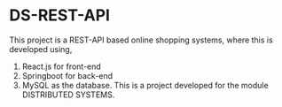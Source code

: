 # DS-REST-API
This project is a REST-API based online shopping systems, where this is developed using, 
1. React.js for front-end 
2. Springboot for back-end 
3. MySQL as the database. 
This is a project developed for the module DISTRIBUTED SYSTEMS.
